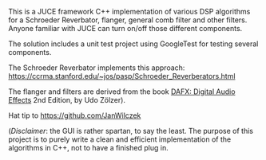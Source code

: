 This is a JUCE framework C++ implementation of various DSP algorithms for a Schroeder Reverbator, flanger, general comb filter and other filters. Anyone familiar with JUCE can turn on/off those different components.

The solution includes a unit test project using GoogleTest for testing several components.

The Schroeder Reverbator implements this approach: https://ccrma.stanford.edu/~jos/pasp/Schroeder_Reverberators.html

The flanger and filters are derived from the book <a href="https://www.amazon.com/DAFX-Digital-Audio-Effects-Z%C3%B6-ebook/dp/B005HF2HFE/ref=sr_1_5?crid=3O1NF7P74ZSAD&keywords=dafx+digital+audio+effects&qid=1686806010&sprefix=dafx%2Caps%2C271&sr=8-5">DAFX: Digital Audio Effects</a> 2nd Edition, by Udo Zölzer).

Hat tip to https://github.com/JanWilczek

(<i>Disclaimer</i>: the GUI is rather spartan, to say the least. The purpose of this project is to purely write a clean and efficient implementation of the algorithms in C++, not to have a finished plug in.
